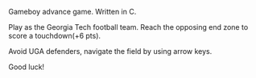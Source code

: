 Gameboy advance game. Written in C.

Play as the Georgia Tech football team. Reach the opposing end zone to score a touchdown(+6 pts).

Avoid UGA defenders, navigate the field by using arrow keys.

Good luck!
